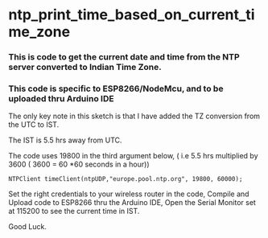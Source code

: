 # ntp_print_time_based_on_current_time_zone

### This is code to get the current date and time from the NTP server converted to Indian Time Zone.


### This code is specific to ESP8266/NodeMcu, and to be uploaded thru Arduino IDE

The only key note in this sketch is that I have added the TZ conversion from the UTC to IST.

The IST is 5.5 hrs away from UTC.

The code uses 19800 in the third argument below, ( i.e 5.5 hrs multiplied by 3600 ( 3600 = 60 *60 seconds in a hour))
 

	NTPClient timeClient(ntpUDP,"europe.pool.ntp.org", 19800, 60000);

Set the right credentials to your wireless router in the code, Compile and Upload code to ESP8266 thru the Arduino IDE, Open the Serial Monitor set at 115200 to see the current time in IST.

Good Luck.

